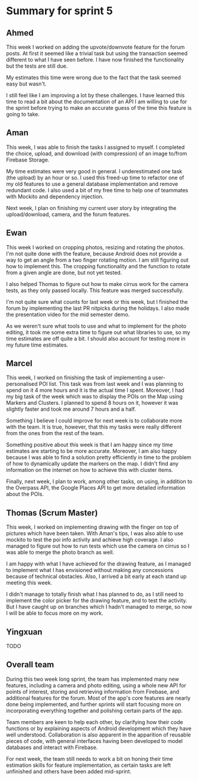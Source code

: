 # Summary for sprint 5

## Ahmed

This week I worked on adding the upvote/downvote feature for the forum posts. At first it seemed like a trivial task but using the transaction seemed different to what I have seen before. I have now finished the functionality but the tests are still due.

My estimates this time were wrong due to the fact that the task seemed easy but wasn't.

I still feel like I am improving a lot by these challenges. I have learned this time to read a bit about the documentation of an API I am willing to use for the sprint before trying to make an accurate guess of the time this feature is going to take.


## Aman

This week, I was able to finish the tasks I assigned to myself. I completed the choice, upload, and download (with compression) of an image to/from Firebase Storage.

My time estimates were very good in general. I underestimated one task (the upload) by an hour or so. I used this freed-up time to refactor one of my old features to use a general database implementation and remove redundant code. I also used a bit of my free time to help one of teammates with Mockito and dependency injection.

Next week, I plan on finishing my current user story by integrating the upload/download, camera, and the forum features. 


## Ewan

This week I worked on cropping photos, resizing and rotating the photos. I'm not quite done with the feature, because Android does not provide a way to get an angle from a two finger rotating motion. I am still figuring out how to implement this. The cropping functionality and the function to rotate from a given angle are done, but not yet tested.

I also helped Thomas to figure out how to make cirrus work for the camera tests, as they only passed locally. This feature was merged successfully.

I'm not quite sure what counts for last week or this week, but I finished the forum by implementing the last PR nitpicks during the holidays. I also made the presentation video for the mid semester demo.

As we weren't sure what tools to use and what to implement for the photo editing, it took me some extra time to figure out what libraries to use, so my time estimates are off quite a bit. I should also account for testing more in my future time estimates.

## Marcel 

This week, I worked on finishing the task of implementing a user-personalised POI list. This task was from last week and I was planning to spend on it 4 more hours and it is the actual time I spent. Moreover, I had my big task of the week which was to display the POIs on the Map using Markers and Clusters. I planned to spend 8 hours on it, however it was slightly faster and took me around 7 hours and a half. 

Something I believe I could improve for next week is to collaborate more with the team. It is true, however,  that this my tasks were really different from the ones from the rest of the team.

Something positive about this week is that I am happy since my time estimates are starting to be more accurate. Moreover, I am also happy because I was able to find a solution pretty efficiently in time to the problem of how to dynamically update the markers on the map. I didn't find any information on the internet on how to achieve this with cluster items.

Finally, next week, I plan to work, among other tasks, on using, in addition to the Overpass API, the Google Places API to get more detailed information about the POIs.

## Thomas (Scrum Master)

This week, I worked on implementing drawing with the finger on top of pictures which have been taken. With Aman's tips, I was also able to use mockito to test the poi info activity and achieve high coverage. I also managed to figure out how to run tests which use the camera on cirrus so I was able to merge the photo branch as well.

I am happy with what I have achieved for the drawing feature, as I managed to implement what I has envisioned without making any concessions because of technical obstacles. Also, I arrived a bit early at each stand up meeting this week.

I didn't manage to totally finish what I has planned to do, as I still need to implement the color picker for the drawing feature, and to test the activity. But I have caught up on branches which I hadn't managed to merge, so now I will be able to focus more on my work.


## Yingxuan

TODO


## Overall team

During this two week long sprint, the team has implemented many new features, including a camera and photo editing, using a whole new API for points of interest, storing and retrieving information from Firebase, and additional features for the forum. Most of the app's core features are nearly done being implemented, and further sprints will start focusing more on incorporating everything together and polishing certain parts of the app.

Team members are keen to help each other, by clarifying how their code functions or by explaining aspects of Android development which they have well understood. Collaboration is also apparent in the apparition of reusable pieces of code, with general interfaces having been developed to model databases and interact with Firebase.

For next week, the team still needs to work a bit on honing their time estimation skills for feature implementation, as certain tasks are left unfinished and others have been added mid-sprint.

